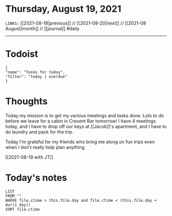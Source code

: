 # Thursday, August 19, 2021
`LINKS:` [[2021-08-18|previous]] // [[2021-08-20|next]] // [[2021-08 August|month]] // [[journal]] 
#daily

---
# Todoist
```todoist
{
"name": "Tasks for today",
"filter": "today | overdue"
}
```

# Thoughts
Today my mission is to get my various meetings and tasks done. Lots to do before we leave for a cabin in Cresent Bar tomorrow! I have 4 meetings today, and I have to drop off our keys at [[Jacob]]'s apartment, and I have to do laundry and pack for the trip.

Today I'm grateful for my friends who bring me along on fun trips even when I don't really help plan anything. 

[[2021-08-19 with JT]]

# Today's notes
```dataview
LIST 
FROM ""
WHERE file.ctime > this.file.day and file.ctime < (this.file.day + dur(1 day))
SORT file.ctime
```

